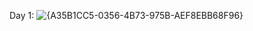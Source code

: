 Day 1:
![{A35B1CC5-0356-4B73-975B-AEF8EBB68F96}](https://github.com/user-attachments/assets/e5612001-f5b2-4d32-852c-01cf8266694e)

